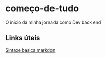 # começo-de-tudo
O inicio da minha jornada como Dev back end
## Links úteis 
[Sintaxe basica markdon](https://www.markdownguide.org/basic-syntax/)
 
